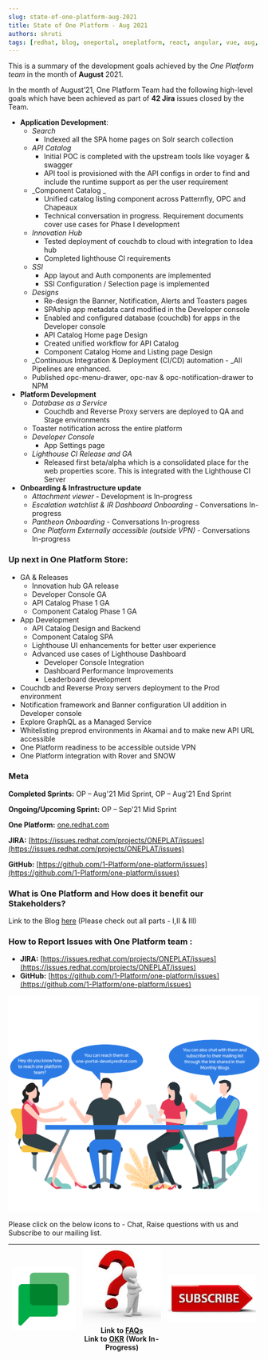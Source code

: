 ```yaml
---
slug: state-of-one-platform-aug-2021
title: State of One Platform - Aug 2021
authors: shruti
tags: [redhat, blog, oneportal, oneplatform, react, angular, vue, aug, update]
---
```


This is a summary of the development goals achieved by the _One Platform team_ in the month of **August** 2021.

<!--truncate-->

In the month of August’21, One Platform Team had the following high-level goals which have been achieved as part of **42 Jira** issues closed by the Team.

- **Application Development**:
  - _Search_
    - Indexed all the SPA home pages on Solr search collection
  - _API Catalog_
    - Initial POC is completed with the upstream tools like voyager & swagger
    - API tool is provisioned with the API configs in order to find and include the runtime support as per the user requirement
  - _Component Catalog _
    - Unified catalog listing component across Patternfly, OPC and Chapeaux
    - Technical conversation in progress. Requirement documents cover use cases for Phase I development
  - _Innovation Hub_
    - Tested deployment of couchdb to cloud with integration to Idea hub
    - Completed lighthouse CI requirements
  - _SSI_
    - App layout and Auth components are implemented
    - SSI Configuration / Selection page is implemented
  - _Designs_
    - Re-design the Banner, Notification, Alerts and Toasters pages
    - SPAship app metadata card modified in the Developer console
    - Enabled and configured database (couchdb) for apps in the Developer console
    - API Catalog Home page Design
    - Created unified workflow for API Catalog
    - Component Catalog Home and Listing page Design
  - \_Continuous Integration & Deployment (CI/CD) automation - \_All Pipelines are enhanced.
  - Published opc-menu-drawer, opc-nav & opc-notification-drawer to NPM
- **Platform Development**
  - _Database as a Service_
    - Couchdb and Reverse Proxy servers are deployed to QA and Stage environments
  - Toaster notification across the entire platform
  - _Developer Console_
    - App Settings page
  - _Lighthouse CI Release and GA_
    - Released first beta/alpha which is a consolidated place for the web properties score. This is integrated with the Lighthouse CI Server
- **Onboarding & Infrastructure update**
  - _Attachment viewer_ - Development is In-progress
  - _Escalation watchlist & IR Dashboard Onboarding_ - Conversations In-progress
  - _Pantheon Onboarding_ - Conversations In-progress
  - _One Platform Externally accessible (outside VPN)_ - Conversations In-progress

### Up next in One Platform Store:

- GA & Releases
  - Innovation hub GA release
  - Developer Console GA
  - API Catalog Phase 1 GA
  - Component Catalog Phase 1 GA
- App Development
  - API Catalog Design and Backend
  - Component Catalog SPA
  - Lighthouse UI enhancements for better user experience
  - Advanced use cases of Lighthouse Dashboard
    - Developer Console Integration
    - Dashboard Performance Improvements
    - Leaderboard development
- Couchdb and Reverse Proxy servers deployment to the Prod environment
- Notification framework and Banner configuration UI addition in Developer console
- Explore GraphQL as a Managed Service
- Whitelisting preprod environments in Akamai and to make new API URL accessible
- One Platform readiness to be accessible outside VPN
- One Platform integration with Rover and SNOW

### Meta

**Completed Sprints:** OP – Aug'21 Mid Sprint, OP – Aug'21 End Sprint

**Ongoing/Upcoming Sprint:** OP – Sep'21 Mid Sprint

**One Platform:** [one.redhat.com](https://one.redhat.com)

**JIRA:** [https://issues.redhat.com/projects/ONEPLAT/issues](https://issues.redhat.com/projects/ONEPLAT/issues)

**GitHub:** [https://github.com/1-Platform/one-platform/issues](https://github.com/1-Platform/one-platform/issues)

### What is One Platform and How does it benefit our Stakeholders?

Link to the Blog [here](https://source.redhat.com/groups/public/exd-digital-experience-platforms/exd_digital_experience_platforms_dxp_blog/part_i_why_one_platform_to_host_your_applications) (Please check out all parts - I,II & III)

### How to Report Issues with One Platform team :

- **JIRA:** [https://issues.redhat.com/projects/ONEPLAT/issues](https://issues.redhat.com/projects/ONEPLAT/issues)
- **GitHub:** [https://github.com/1-Platform/one-platform/issues](https://github.com/1-Platform/one-platform/issues)

![Onboarding Discussion](images/July-blog/onboarding-discussion.png "Onboarding Discussion")

Please click on the below icons to - Chat, Raise questions with us and Subscribe to our mailing list.

| [![Chat](images/July-blog/chat.png "Chat")](https://mail.google.com/chat/u/0/#chat/space/AAAAF4M7oZE) | [![Questions](images/July-blog/questions.jpeg "Questions")](mailto:one-platform-devs@redhat.com)<br/>Link to [FAQs](https://one.redhat.com/get-started/docs/faqs)<br/> Link to [OKR](https://docs.google.com/spreadsheets/d/1L2shcuhCxVGUIFtWkh7Ft1ulNarq-zjatu-JqeONX4U/edit#gid=955345505) (Work In-Progress) | [![Subscribe](images/July-blog/subscribe.jpeg "Subscribe")](https://post-office.corp.redhat.com/mailman/listinfo/one-portal) |
| ----------------------------------------------------------------------------------------------------- | --------------------------------------------------------------------------------------------------------------------------------------------------------------------------------------------------------------------------------------------------------------------------------------------------------------- | ---------------------------------------------------------------------------------------------------------------------------- |
